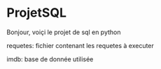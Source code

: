 # ProjetSQL
Bonjour, voiçi le projet de sql en python

requetes: fichier contenant les requetes à executer

imdb: base de donnée utilisée
